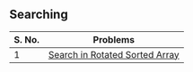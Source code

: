 <h2>Searching</h2>
<table>
  <thead>
    <tr>
      <th>S. No.</th>
      <th>Problems</th>
    </tr>
  </thead>
  <tr>
    <td>
      1
    </td>
    <td><a href="https://github.com/sanjay-1458/Problem-Solving/blob/main/Searching%201/Find%20First%20and%20Last%20Position%20of%20Element%20in%20Sorted%20Array.cpp">Search in Rotated Sorted Array</a></td>
  </tr>
</table>
